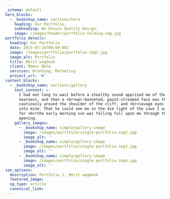 ```yaml
---
_schema: default
hero_blocks:
  - _bookshop_name: sections/hero
    heading: Our Portfolio.
    subheading: We Ensure Quality Design.
    image: /images/header/portfolio-folding-img.jpg
portfolio_details:
  heading: Our Portfolio
  date: 2015-03-16T00:00:00Z
  image: /images/portfolio/portfolio-img1.jpg
  image_alt: Portfolio
  title: Merit wogmonk
  client: Mamur Beta
  services: Branding, Marketing
  project_url: '#'
content_blocks:
  - _bookshop_name: sections/gallery
    text_content: >-
      I had not long to wait before a stealthy sound apprised me of their
      nearness, and then a <br>war-bonneted, paint-streaked face was thrust
      cautiously around the shoulder of the cliff, and <br>savage eyes looked
      into mine. That he could see me in the dim light of the cave I was sure
      for <br>the early morning sun was falling full upon me through the
      opening.
    gallery_images:
      - _bookshop_name: simple/gallery-image
        image: /images/portfolio/single-portfolio-img2.jpg
        image_alt: ''
      - _bookshop_name: simple/gallery-image
        image: /images/portfolio/single-portfolio-img3.jpg
        image_alt: ''
      - _bookshop_name: simple/gallery-image
        image: /images/portfolio/single-portfolio-img4.jpg
        image_alt: ''
seo_options:
  description: Portfolio 1, Merit wogmonk
  featured_image:
  og_type: article
  canonical_link:
---
```

